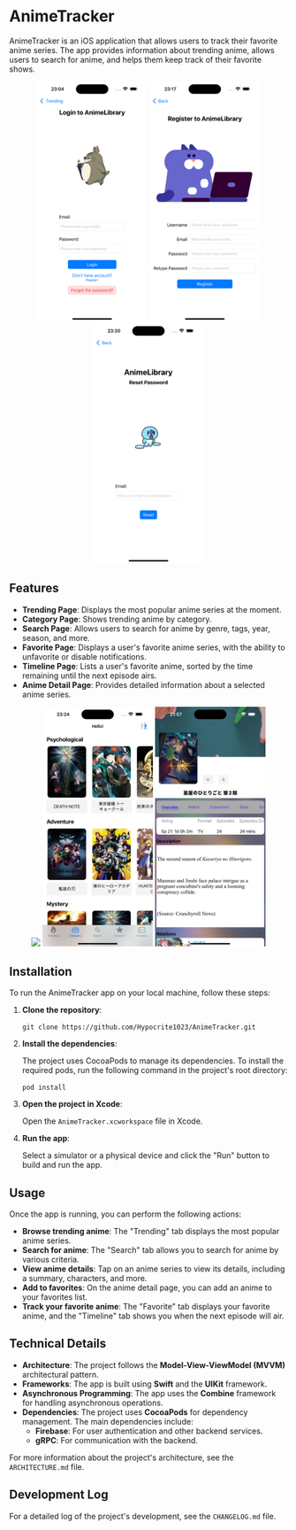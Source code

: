 # AnimeTracker

AnimeTracker is an iOS application that allows users to track their favorite anime series. The app provides information about trending anime, allows users to search for anime, and helps them keep track of their favorite shows.

<p align="center">
  <img src="https://github.com/Hypocrite1023/AnimeTracker/blob/main/demo/login.png" width="200">
  <img src="https://github.com/Hypocrite1023/AnimeTracker/blob/main/demo/register.png" width="200">
  <img src="https://github.com/Hypocrite1023/AnimeTracker/blob/main/demo/resetpass.png" width="200">
</p>

## Features

- **Trending Page**: Displays the most popular anime series at the moment.
- **Category Page**: Shows trending anime by category.
- **Search Page**: Allows users to search for anime by genre, tags, year, season, and more.
- **Favorite Page**: Displays a user's favorite anime series, with the ability to unfavorite or disable notifications.
- **Timeline Page**: Lists a user's favorite anime, sorted by the time remaining until the next episode airs.
- **Anime Detail Page**: Provides detailed information about a selected anime series.

<p align="center">
  <img src="https://github.com/Hypocrite1023/AnimeTracker/blob/main/demo/trending.png" width="200">
  <img src="https://github.com/Hypocrite1023/AnimeTracker/blob/main/demo/category.png" width="200">
  <img src="https://github.com/Hypocrite1023/AnimeTracker/blob/main/demo/animeDetail1.png" width="200">
</p>

## Installation

To run the AnimeTracker app on your local machine, follow these steps:

1. **Clone the repository**:

   ```
   git clone https://github.com/Hypocrite1023/AnimeTracker.git
   ```

2. **Install the dependencies**:

   The project uses CocoaPods to manage its dependencies. To install the required pods, run the following command in the project's root directory:

   ```
   pod install
   ```

3. **Open the project in Xcode**:

   Open the `AnimeTracker.xcworkspace` file in Xcode.

4. **Run the app**:

   Select a simulator or a physical device and click the "Run" button to build and run the app.

## Usage

Once the app is running, you can perform the following actions:

- **Browse trending anime**: The "Trending" tab displays the most popular anime series.
- **Search for anime**: The "Search" tab allows you to search for anime by various criteria.
- **View anime details**: Tap on an anime series to view its details, including a summary, characters, and more.
- **Add to favorites**: On the anime detail page, you can add an anime to your favorites list.
- **Track your favorite anime**: The "Favorite" tab displays your favorite anime, and the "Timeline" tab shows you when the next episode will air.

## Technical Details

- **Architecture**: The project follows the **Model-View-ViewModel (MVVM)** architectural pattern.
- **Frameworks**: The app is built using **Swift** and the **UIKit** framework.
- **Asynchronous Programming**: The app uses the **Combine** framework for handling asynchronous operations.
- **Dependencies**: The project uses **CocoaPods** for dependency management. The main dependencies include:
  - **Firebase**: For user authentication and other backend services.
  - **gRPC**: For communication with the backend.

For more information about the project's architecture, see the `ARCHITECTURE.md` file.

## Development Log

For a detailed log of the project's development, see the `CHANGELOG.md` file.